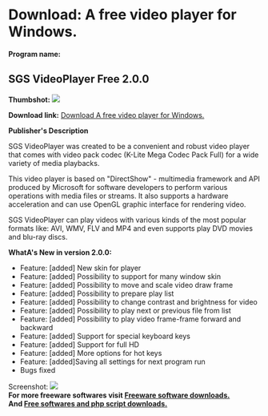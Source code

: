 # Download: A free video player for Windows.

**Program name:**

## SGS VideoPlayer Free 2.0.0

  
**Thumbshot:** ![](http://www.freewarefiles.com/screenshot/sgsvidplyr_md.jpg)   
  
**Download link:** [Download A free video player for Windows.](http://freesoftwares.boysofts.com/SGS-VideoPlayer-Free_program_77886.html)  
  


**Publisher's Description**  
  


SGS VideoPlayer was created to be a convenient and robust video player that comes with video pack codec (K-Lite Mega Codec Pack Full) for a wide variety of media playbacks. 

This video player is based on "DirectShow" - multimedia framework and API produced by Microsoft for software developers to perform various operations with media files or streams. It also supports a hardware acceleration and can use OpenGL graphic interface for rendering video. 

SGS VideoPlayer can play videos with various kinds of the most popular formats like: AVI, WMV, FLV and MP4 and even supports play DVD movies and blu-ray discs.

**WhatA's New in version 2.0.0:**

  * Feature: [added] New skin for player 
  * Feature: [added] Possibility to support for many window skin 
  * Feature: [added] Possibility to move and scale video draw frame 
  * Feature: [added] Possibility to prepare play list 
  * Feature: [added] Possibility to change contrast and brightness for video 
  * Feature: [added] Possibility to play next or previous file from list 
  * Feature: [added] Possibility to play video frame-frame forward and backward 
  * Feature: [added] Support for special keyboard keys 
  * Feature: [added] Support for full HD 
  * Feature: [added] More options for hot keys 
  * Feature: [added]Saving all settings for next program run 
  * Bugs fixed 

  
  
Screenshot: ![](http://www.freewarefiles.com/screenshot/sgsvidplyr.jpg)   
**For more freeware softwares visit [Freeware software downloads.](http://freesoftwares.boysofts.com/)**   
**And [Free softwares and php script downloads.](http://www.boysofts.com/)**
